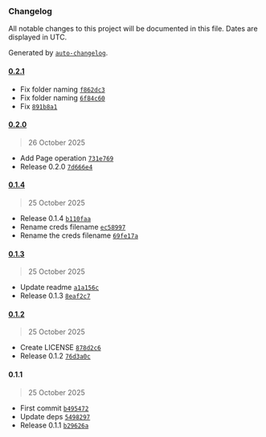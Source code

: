 ### Changelog

All notable changes to this project will be documented in this file. Dates are displayed in UTC.

Generated by [`auto-changelog`](https://github.com/CookPete/auto-changelog).

#### [0.2.1](https://github.com/pskd73/n8n-nodes-crawlchat/compare/0.2.0...0.2.1)

- Fix folder naming [`f862dc3`](https://github.com/pskd73/n8n-nodes-crawlchat/commit/f862dc338b125369e205b0a9c3c622c1f7b5fb88)
- Fix folder naming [`6f84c60`](https://github.com/pskd73/n8n-nodes-crawlchat/commit/6f84c6074bbb31cee0a2c11586a63ed4c11afa7a)
- Fix [`891b8a1`](https://github.com/pskd73/n8n-nodes-crawlchat/commit/891b8a1625b9ee94f842182f70d1e13549756dd1)

#### [0.2.0](https://github.com/pskd73/n8n-nodes-crawlchat/compare/0.1.4...0.2.0)

> 26 October 2025

- Add Page operation [`731e769`](https://github.com/pskd73/n8n-nodes-crawlchat/commit/731e769fa5683040610fbb1d9e68ef0cdc99b3b1)
- Release 0.2.0 [`7d666e4`](https://github.com/pskd73/n8n-nodes-crawlchat/commit/7d666e47703961b31815f04bb345ff2e88e3fac0)

#### [0.1.4](https://github.com/pskd73/n8n-nodes-crawlchat/compare/0.1.3...0.1.4)

> 25 October 2025

- Release 0.1.4 [`b110faa`](https://github.com/pskd73/n8n-nodes-crawlchat/commit/b110faa15e2de20170f9f818cf426e38ced0398b)
- Rename creds filename [`ec58997`](https://github.com/pskd73/n8n-nodes-crawlchat/commit/ec589974d5479b19afa5bc472d8e62e184b9a40d)
- Rename the creds filename [`69fe17a`](https://github.com/pskd73/n8n-nodes-crawlchat/commit/69fe17a8ffea0ff57944ceb14b4b1dcb464b9018)

#### [0.1.3](https://github.com/pskd73/n8n-nodes-crawlchat/compare/0.1.2...0.1.3)

> 25 October 2025

- Update readme [`a1a156c`](https://github.com/pskd73/n8n-nodes-crawlchat/commit/a1a156ca9337a0804178c69eba7a98915a580bec)
- Release 0.1.3 [`8eaf2c7`](https://github.com/pskd73/n8n-nodes-crawlchat/commit/8eaf2c74c179623a2fa9c6239587b85515757031)

#### [0.1.2](https://github.com/pskd73/n8n-nodes-crawlchat/compare/0.1.1...0.1.2)

> 25 October 2025

- Create LICENSE [`878d2c6`](https://github.com/pskd73/n8n-nodes-crawlchat/commit/878d2c6783c73bff25187b31e37d667d1a5528b8)
- Release 0.1.2 [`76d3a0c`](https://github.com/pskd73/n8n-nodes-crawlchat/commit/76d3a0cc1088412b2e60081d79aa7486a90d4206)

#### 0.1.1

> 25 October 2025

- First commit [`b495472`](https://github.com/pskd73/n8n-nodes-crawlchat/commit/b495472775fea5640baffab5a658fc82b88ba17a)
- Update deps [`5498297`](https://github.com/pskd73/n8n-nodes-crawlchat/commit/5498297f7abc622058f52be7c44eb53b40ddfbe7)
- Release 0.1.1 [`b29626a`](https://github.com/pskd73/n8n-nodes-crawlchat/commit/b29626a6b31d6e491e07f95d9317346300db5850)
